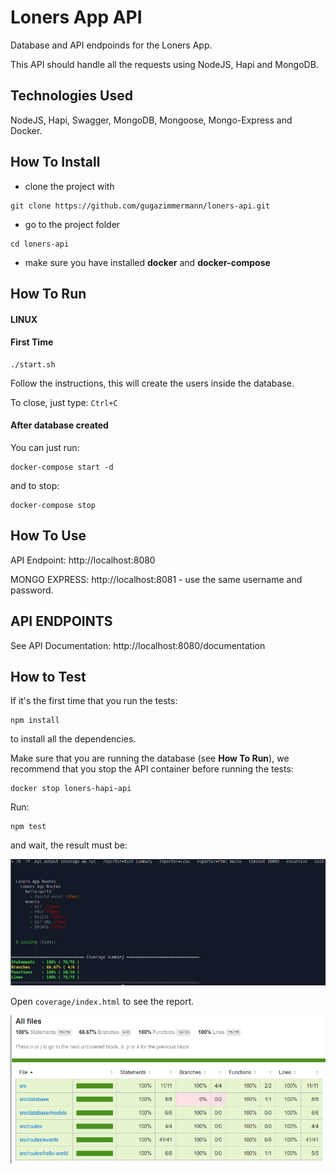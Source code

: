 # Loners App API

Database and API endpoinds for the Loners App. 

This API should handle all the requests using NodeJS, Hapi and MongoDB.

## Technologies Used

NodeJS, Hapi, Swagger, MongoDB, Mongoose, Mongo-Express and Docker.

## How To Install

* clone the project with 
```
git clone https://github.com/gugazimmermann/loners-api.git
```
* go to the project folder 
```
cd loners-api
```
* make sure you have installed **docker** and **docker-compose**

## How To Run

#### LINUX

#### First Time

```
./start.sh
```

Follow the instructions, this will create the users inside the database.

To close, just type: `Ctrl+C`

#### After database created

You can just run:

```
docker-compose start -d
```

and to stop:

```
docker-compose stop
```

## How To Use

API Endpoint: http://localhost:8080

MONGO EXPRESS: http://localhost:8081 - use the same username and password.

## API ENDPOINTS

See API Documentation: http://localhost:8080/documentation

## How to Test

If it's the first time that you run the tests:

```
npm install
```

to install all the dependencies.

Make sure that you are running the database (see **How To Run**), we recommend that you stop the API container before running the tests:

```
docker stop loners-hapi-api
```

Run:

```
npm test
```

and wait, the result must be:

![Test Console](./readme_files/test_console.png)

Open `coverage/index.html` to see the report.

![Test Coverage](./readme_files/test_coverage.png)